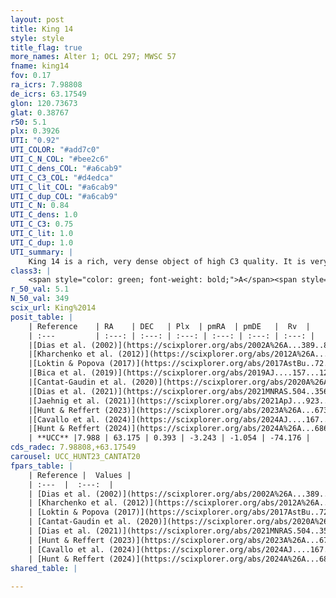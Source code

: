 ```yaml
---
layout: post
title: King 14
style: style
title_flag: true
more_names: Alter 1; OCL 297; MWSC 57
fname: king14
fov: 0.17
ra_icrs: 7.98808
de_icrs: 63.17549
glon: 120.73673
glat: 0.38767
r50: 5.1
plx: 0.3926
UTI: "0.92"
UTI_COLOR: "#add7c0"
UTI_C_N_COL: "#bee2c6"
UTI_C_dens_COL: "#a6cab9"
UTI_C_C3_COL: "#d4edca"
UTI_C_lit_COL: "#a6cab9"
UTI_C_dup_COL: "#a6cab9"
UTI_C_N: 0.84
UTI_C_dens: 1.0
UTI_C_C3: 0.75
UTI_C_lit: 1.0
UTI_C_dup: 1.0
UTI_summary: |
    King 14 is a rich, very dense object of high C3 quality. It is very well-studied in the literature.
class3: |
    <span style="color: green; font-weight: bold;">A</span><span style="color: #FFC300; font-weight: bold;">B</span>
r_50_val: 5.1
N_50_val: 349
scix_url: King%2014
posit_table: |
    | Reference    | RA    | DEC   | Plx  | pmRA  | pmDE   |  Rv  |
    | :---         | :---: | :---: | :---: | :---: | :---: | :---: |
    |[Dias et al. (2002)](https://scixplorer.org/abs/2002A%26A...389..871D) | 8.012 | 63.156 | -- | -2.25 | 0.73 | -- |
    |[Kharchenko et al. (2012)](https://scixplorer.org/abs/2012A%26A...543A.156K) | 8.014 | 63.181 | -- | -3.75 | -1.55 | -- |
    |[Loktin & Popova (2017)](https://scixplorer.org/abs/2017AstBu..72..257L) | 8.01 | 63.156 | -- | -1.678 | -2.675 | -- |
    |[Bica et al. (2019)](https://scixplorer.org/abs/2019AJ....157...12B) | 7.978 | 63.158 | -- | -- | -- | -- |
    |[Cantat-Gaudin et al. (2020)](https://scixplorer.org/abs/2020A%26A...640A...1C) | 7.987 | 63.163 | 0.402 | -3.267 | -0.985 | -- |
    |[Dias et al. (2021)](https://scixplorer.org/abs/2021MNRAS.504..356D) | 8.004 | 63.164 | 0.4 | -3.268 | -0.995 | -- |
    |[Jaehnig et al. (2021)](https://scixplorer.org/abs/2021ApJ...923..129J) | 7.973 | 63.157 | 0.436 | -3.264 | -1.025 | -- |
    |[Hunt & Reffert (2023)](https://scixplorer.org/abs/2023A%26A...673A.114H) | 7.986 | 63.171 | 0.393 | -3.257 | -1.085 | -- |
    |[Cavallo et al. (2024)](https://scixplorer.org/abs/2024AJ....167...12C) | 7.994 | 63.173 | 0.392 | -- | -- | -- |
    |[Hunt & Reffert (2024)](https://scixplorer.org/abs/2024A%26A...686A..42H) | 7.986 | 63.171 | 0.393 | -3.257 | -1.085 | -- |
    | **UCC** |7.988 | 63.175 | 0.393 | -3.243 | -1.054 | -74.176 | 
cds_radec: 7.98808,+63.17549
carousel: UCC_HUNT23_CANTAT20
fpars_table: |
    | Reference |  Values |
    | :---  |  :---:  |
    | [Dias et al. (2002)](https://scixplorer.org/abs/2002A%26A...389..871D) | `E(B-V)=0.34, Dist=2960.0, Age=7.9` |
    | [Kharchenko et al. (2012)](https://scixplorer.org/abs/2012A%26A...543A.156K) | `e_bv=0.6, distance=2600, log_age=7.7` |
    | [Loktin & Popova (2017)](https://scixplorer.org/abs/2017AstBu..72..257L) | `E(B-V)=0.413, Dmod=12.053, logt=7.927` |
    | [Cantat-Gaudin et al. (2020)](https://scixplorer.org/abs/2020A%26A...640A...1C) | `AVNN=1.3, DMNN=11.92, AgeNN=8.16` |
    | [Dias et al. (2021)](https://scixplorer.org/abs/2021MNRAS.504..356D) | `Av=1.588, Dist=2213, logage=7.662, [Fe/H]=-0.048` |
    | [Hunt & Reffert (2023)](https://scixplorer.org/abs/2023A%26A...673A.114H) | `AV50=1.534, diffAV50=1.094, MOD50=11.88, logAge50=7.683` |
    | [Cavallo et al. (2024)](https://scixplorer.org/abs/2024AJ....167...12C) | `AV50=1.72, dMod50=11.77, logAge50=7.68, [Fe/H]50=-0.08` |
    | [Hunt & Reffert (2024)](https://scixplorer.org/abs/2024A%26A...686A..42H) | `MassJ=854.841` |
shared_table: |
    
---
```

